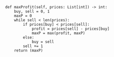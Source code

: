 
	def maxProfit(self, prices: List[int]) -> int: 
        buy, sell = 0, 1
        maxP = 0
        while sell < len(prices):
            if prices[buy] < prices[sell]:
                profit = prices[sell] - prices[buy]
                maxP = max(profit, maxP)
            else:
                buy = sell
            sell += 1
        return (maxP)